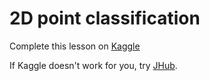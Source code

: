 # 2D point classification

Complete this lesson on [Kaggle](https://www.kaggle.com/idiott/aiwaffle-experimental-course)

If Kaggle doesn't work for you, try [JHub](https://www.aiwaffle.com/jhub/).
